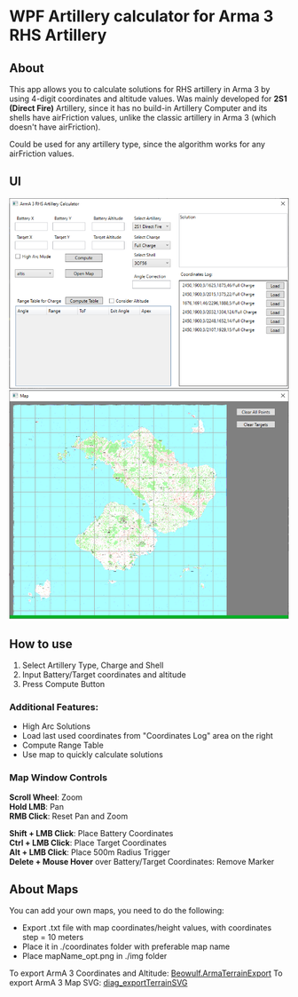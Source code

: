# WPF Artillery calculator for Arma 3 RHS Artillery
## About

This app allows you to calculate solutions for RHS artillery in Arma 3 by using 4-digit coordinates and altitude values. 
Was mainly developed for **2S1 (Direct Fire)** Artillery, since it has no build-in Artillery Computer and its shells have airFriction values, unlike the classic artillery in Arma 3 (which doesn't have airFriction).

Could be used for any artillery type, since the algorithm works for any airFriction values. 

## UI

![UI Preview Image](preview.png?raw=true)
![Map Window Preview Image](preview_map.png?raw=true)

## How to use

1. Select Artillery Type, Charge and Shell
2. Input Battery/Target coordinates and altitude
3. Press Compute Button

### Additional Features:

- High Arc Solutions
- Load last used coordinates from "Coordinates Log" area on the right
- Compute Range Table
- Use map to quickly calculate solutions

### Map Window Controls

**Scroll Wheel**: Zoom\
**Hold LMB**: Pan\
**RMB Click**: Reset Pan and Zoom

**Shift + LMB Click**: Place Battery Coordinates\
**Ctrl + LMB Click**: Place Target Coordinates\
**Alt + LMB Click**: Place 500m Radius Trigger\
**Delete + Mouse Hover** over Battery/Target Coordinates: Remove Marker

## About Maps

You can add your own maps, you need to do the following:

- Export .txt file with map coordinates/height values, with coordinates step = 10 meters
- Place it in ./coordinates folder with preferable map name
- Place mapName_opt.png in ./img folder

To export ArmA 3 Coordinates and Altitude: [Beowulf.ArmaTerrainExport](https://github.com/Keithenneu/Beowulf.ArmaTerrainExport)
To export ArmA 3 Map SVG: [diag_exportTerrainSVG](https://community.bistudio.com/wiki/diag_exportTerrainSVG)

